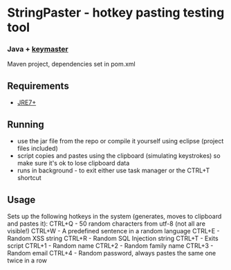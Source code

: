 # StringPaster - hotkey pasting testing tool

### Java + [keymaster](http://mvnrepository.com/artifact/com.github.tulskiy/jkeymaster/1.1)

Maven project, dependencies set in pom.xml

## Requirements
* [JRE7+](http://www.oracle.com/technetwork/java/javase/downloads/index.html)

## Running
* use the jar file from the repo or compile it yourself using eclipse (project files included)
* script copies and pastes using the clipboard (simulating keystrokes) so make sure it's ok to lose clipboard data
* runs in background - to exit either use task manager or the CTRL+T shortcut

## Usage
Sets up the following hotkeys in the system (generates, moves to clipboard and pastes it):
CTRL+Q - 50 random characters from utf-8 (not all are visible!)
CTRL+W - A predefined sentence in a random language
CTRL+E - Random XSS string
CTRL+R - Random SQL Injection string
CTRL+T - Exits script
CTRL+1 - Random name
CTRL+2 - Random family name
CTRL+3 - Random email
CTRL+4 - Random password, always pastes the same one twice in a row